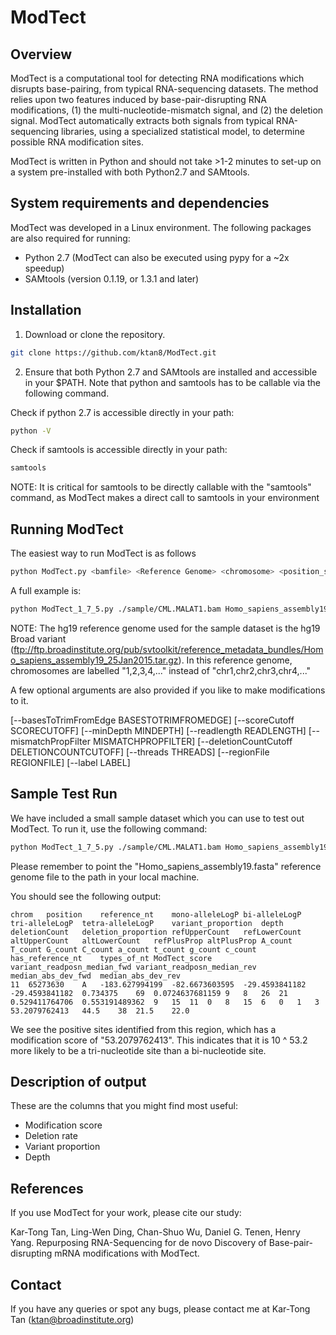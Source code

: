 ModTect
==========

Overview
-------------
ModTect is a computational tool for detecting RNA modifications which disrupts base-pairing, from typical RNA-sequencing datasets. The method relies upon two features induced by base-pair-disrupting RNA modifications, (1) the multi-nucleotide-mismatch signal, and (2) the deletion signal. ModTect automatically extracts both signals from typical RNA-sequencing libraries, using a specialized statistical model, to determine possible RNA modification sites.

ModTect is written in Python and should not take >1-2 minutes to set-up on a system pre-installed with both Python2.7 and SAMtools.


System requirements and dependencies
-------------

ModTect was developed in a Linux environment. The following packages are also required for running:
- Python 2.7 (ModTect can also be executed using pypy for a ~2x speedup)
- SAMtools (version 0.1.19, or 1.3.1 and later)


Installation
-------------

1) Download or clone the repository.

```bash
git clone https://github.com/ktan8/ModTect.git
```

2) Ensure that both Python 2.7 and SAMtools are installed and accessible in your $PATH. Note that python and samtools has to be callable via the following command.

Check if python 2.7 is accessible directly in your path:
```bash
python -V
```

Check if samtools is accessible directly in your path:
```bash
samtools
```

NOTE: It is critical for samtools to be directly callable with the "samtools" command, as ModTect makes a direct call to samtools in your environment

Running ModTect
-------------
The easiest way to run ModTect is as follows

```bash
python ModTect.py <bamfile> <Reference Genome> <chromosome> <position_start> <position_end>
```

A full example is:
```bash
python ModTect_1_7_5.py ./sample/CML.MALAT1.bam Homo_sapiens_assembly19.fasta 11 65273620 65273640
```
NOTE: The hg19 reference genome used for the sample dataset is the hg19 Broad variant (ftp://ftp.broadinstitute.org/pub/svtoolkit/reference_metadata_bundles/Homo_sapiens_assembly19_25Jan2015.tar.gz). In this reference genome, chromosomes are labelled "1,2,3,4,..." instead of "chr1,chr2,chr3,chr4,..."

A few optional arguments are also provided if you like to make modifications to it.

[--basesToTrimFromEdge BASESTOTRIMFROMEDGE]
[--scoreCutoff SCORECUTOFF] 
[--minDepth MINDEPTH]
[--readlength READLENGTH]
[--mismatchPropFilter MISMATCHPROPFILTER]
[--deletionCountCutoff DELETIONCOUNTCUTOFF]
[--threads THREADS]
[--regionFile REGIONFILE]
[--label LABEL]



Sample Test Run
-------------

We have included a small sample dataset which you can use to test out ModTect. To run it, use the following command:
```bash
python ModTect_1_7_5.py ./sample/CML.MALAT1.bam Homo_sapiens_assembly19.fasta 11 65273620 65273640
```
Please remember to point the "Homo_sapiens_assembly19.fasta" reference genome file to the path in your local machine.

You should see the following output:
```
chrom	position	reference_nt	mono-alleleLogP	bi-alleleLogP	tri-alleleLogP	tetra-alleleLogP	variant_proportion	depth	deletionCount	deletion_proportion	refUpperCount	refLowerCount	altUpperCount	altLowerCount	refPlusProp	altPlusProp	A_count	T_count	G_count	C_count	a_count	t_count	g_count	c_count	has_reference_nt	types_of_nt	ModTect_score	variant_readposn_median_fwd	variant_readposn_median_rev	median_abs_dev_fwd	median_abs_dev_rev
11	65273630	A	-183.627994199	-82.6673603595	-29.4593841182	-29.4593841182	0.734375	69	0.0724637681159	9	8	26	21	0.529411764706	0.553191489362	9	15	11	0	8	15	6	0	1	3	53.2079762413	44.5	38	21.5	22.0
```

We see the positive sites identified from this region, which has a modification score of "53.2079762413". This indicates that it is 10 ^ 53.2 more likely to be a tri-nucleotide site than a bi-nucleotide site.


Description of output
-------------
These are the columns that you might find most useful:
- Modification score
- Deletion rate
- Variant proportion
- Depth



References
-------------
If you use ModTect for your work, please cite our study:

Kar-Tong Tan, Ling-Wen Ding, Chan-Shuo Wu, Daniel G. Tenen, Henry Yang. Repurposing RNA-Sequencing for de novo Discovery of Base-pair-disrupting mRNA modifications with ModTect.



Contact
-------------
If you have any queries or spot any bugs, please contact me at Kar-Tong Tan (ktan@broadinstitute.org)

